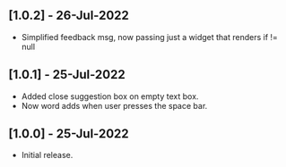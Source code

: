 ## [1.0.2] - 26-Jul-2022

- Simplified feedback msg, now passing just a widget that renders if != null

## [1.0.1] - 25-Jul-2022

- Added close suggestion box on empty text box.
- Now word adds when user presses the space bar.

## [1.0.0] - 25-Jul-2022

- Initial release.
